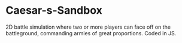 # Caesar-s-Sandbox
2D battle simulation where two or more players can face off on the battleground, commanding armies of great proportions. Coded in JS.
